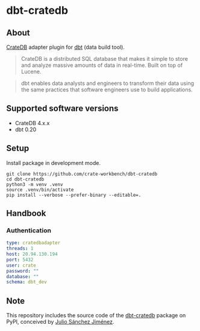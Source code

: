 # dbt-cratedb

## About

[CrateDB] adapter plugin for [dbt] (data build tool).

> CrateDB is a distributed SQL database that makes it simple to store and
> analyze massive amounts of data in real-time. Built on top of Lucene.

> dbt enables data analysts and engineers to transform their data using the
> same practices that software engineers use to build applications.


## Supported software versions
- CrateDB 4.x.x
- dbt 0.20


## Setup
Install package in development mode.
```shell
git clone https://github.com/crate-workbench/dbt-cratedb
cd dbt-cratedb
python3 -m venv .venv
source .venv/bin/activate
pip install --verbose --prefer-binary --editable=.
```


## Handbook

### Authentication

```yaml
type: cratedbadapter
threads: 1
host: 20.94.130.194
port: 5432
user: crate
password: ""
database: ""
schema: dbt_dev
```


## Note

This repository includes the source code of the [dbt-cratedb] package on PyPI,
conceived by [Julio Sánchez Jiménez].


[CrateDB]: https://github.com/crate/crate 
[dbt-cratedb]: https://pypi.org/project/dbt-cratedb/
[dbt]: https://github.com/dbt-labs/dbt-core
[Julio Sánchez Jiménez]: https://github.com/jsnchzjmnz
